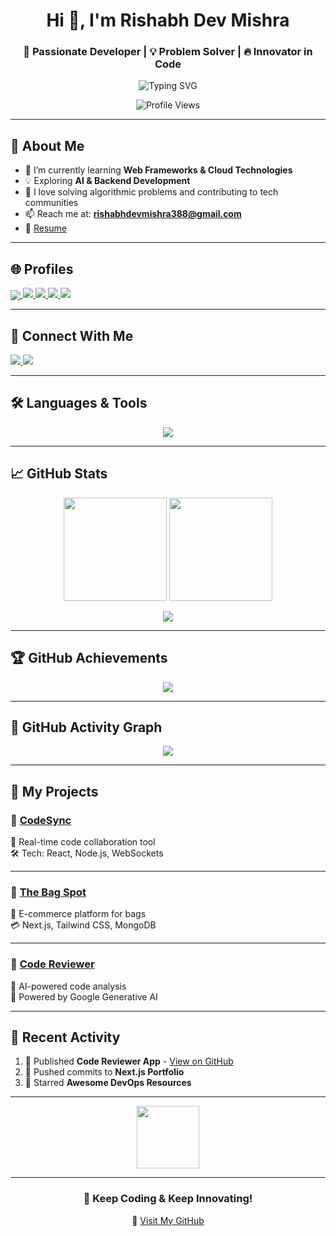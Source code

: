 <h1 align="center">Hi 👋, I'm Rishabh Dev Mishra</h1>
<h3 align="center">🚀 Passionate Developer | 💡 Problem Solver | 🔥 Innovator in Code</h3>

<p align="center">
  <img src="https://readme-typing-svg.herokuapp.com?font=Fira+Code&size=22&pause=1000&color=FD6F00&center=true&vCenter=true&width=440&lines=Full-Stack+Developer;Cloud+Computing+Enthusiast;Passionate+Problem+Solver;Lifelong+Learner+%F0%9F%93%96" alt="Typing SVG" />
</p>

<p align="center">
  <img src="https://komarev.com/ghpvc/?username=Rishabh-Dev-Mishra&label=Profile%20Views&color=blue&style=for-the-badge" alt="Profile Views" />
</p>

---

## 🚀 About Me

- 🌱 I’m currently learning **Web Frameworks & Cloud Technologies**
- 💡 Exploring **AI & Backend Development**
- 💬 I love solving algorithmic problems and contributing to tech communities
- 📫 Reach me at: **rishabhdevmishra388@gmail.com**
- 📄 [Resume](https://drive.google.com/file/d/1Xnzce_2SzAzcOzjf2UsWx89pW2qDEFc0/view?usp=sharing)

---

## 🌐 Profiles

<p align="left">
  <a href="https://linkedin.com/in/rishabhdevmishra" target="blank">
  <img align="center" src="https://img.shields.io/badge/LinkedIn-0A66C2?style=for-the-badge&logo=linkedin&logoColor=white" />
</a>
  <a href="https://codeforces.com/profile/Rishabh_Dev_Mishra" target="_blank">
    <img src="https://img.shields.io/badge/Codeforces-1F8ACB?style=for-the-badge&logo=codeforces&logoColor=white" />
  </a>
  <a href="https://www.codechef.com/users/r_d_mishra" target="_blank">
    <img src="https://img.shields.io/badge/CodeChef-5B4638?style=for-the-badge&logo=codechef&logoColor=white" />
  </a>
  <a href="https://www.leetcode.com/rishabh_dev_mishra" target="_blank">
    <img src="https://img.shields.io/badge/LeetCode-FFA116?style=for-the-badge&logo=leetcode&logoColor=white" />
  </a>
  <a href="https://auth.geeksforgeeks.org/user/rishabhdevvuv0" target="_blank">
    <img src="https://img.shields.io/badge/GeeksforGeeks-2F8D46?style=for-the-badge&logo=geeksforgeeks&logoColor=white" />
  </a>
</p>

---

## 🔗 Connect With Me

<p align="left">
  <a href="https://linkedin.com/in/rishabhdevmishra" target="_blank">
    <img src="https://img.shields.io/badge/LinkedIn-0A66C2?style=for-the-badge&logo=linkedin&logoColor=white" />
  </a>
  <a href="mailto:rishabhdevmishra388@gmail.com" target="_blank">
    <img src="https://img.shields.io/badge/Gmail-D14836?style=for-the-badge&logo=gmail&logoColor=white" />
  </a>
</p>

---

## 🛠️ Languages & Tools

<p align="center">
  <img src="https://skillicons.dev/icons?i=aws,cpp,docker,figma,git,java,js,linux,mongodb,mysql,nextjs,nodejs,python,react,vscode" />
</p>

---

## 📈 GitHub Stats

<p align="center">
  <img src="https://github-readme-stats.vercel.app/api?username=Rishabh-Dev-Mishra&show_icons=true&theme=radical" height="165">
  <img src="https://github-readme-streak-stats.herokuapp.com/?user=Rishabh-Dev-Mishra&theme=radical" height="165">
</p>
<p align="center">
  <img src="https://github-readme-stats.vercel.app/api/top-langs?username=Rishabh-Dev-Mishra&show_icons=true&layout=compact&theme=radical">
</p>

---

## 🏆 GitHub Achievements

<p align="center">
  <img src="https://github-profile-trophy.vercel.app/?username=Rishabh-Dev-Mishra&theme=radical&no-bg=true&no-frame=true&margin-w=5" />
</p>

---

## 🌟 GitHub Activity Graph

<p align="center">
  <img src="https://github-readme-activity-graph.vercel.app/graph?username=Rishabh-Dev-Mishra&theme=react-dark" />
</p>

---

## 🚀 My Projects

### 📌 [CodeSync](https://github.com/Rishabh-Dev-Mishra/CodeSync)
🔄 Real-time code collaboration tool  
🛠️ Tech: React, Node.js, WebSockets  

---

### 📌 [The Bag Spot](https://github.com/Rishabh-Dev-Mishra/The-Bag-Spot)
👜 E-commerce platform for bags  
💳 Next.js, Tailwind CSS, MongoDB  

---

### 📌 [Code Reviewer](https://github.com/Rishabh-Dev-Mishra/Code-Reviewer)
🤖 AI-powered code analysis  
🧠 Powered by Google Generative AI  

---

## 🎯 Recent Activity

<!--START_SECTION:activity-->
1. 📝 Published **Code Reviewer App** - [View on GitHub](https://github.com/Rishabh-Dev-Mishra/Code-Reviewer)  
2. 🚀 Pushed commits to **Next.js Portfolio**  
3. 🌟 Starred **Awesome DevOps Resources**  
<!--END_SECTION:activity-->

---

<p align="center">
  <img src="https://raw.githubusercontent.com/Ashutosh00710/Ashutosh00710/master/gifs/Developer.gif" width="100">
</p>

---

<h3 align="center">🚀 Keep Coding & Keep Innovating!</h3>
<p align="center">
  🔗 <a href="https://github.com/Rishabh-Dev-Mishra">Visit My GitHub</a>
</p>
